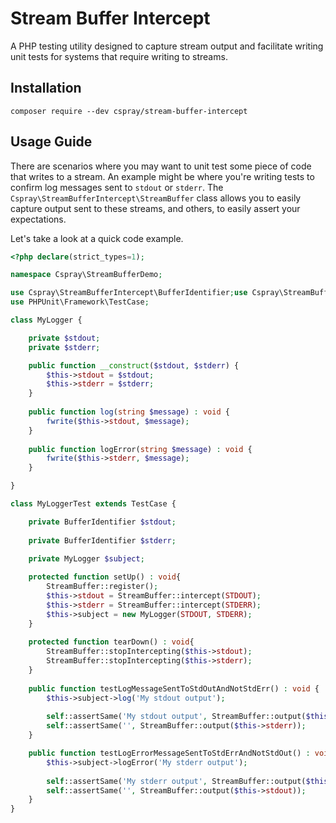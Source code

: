 # Stream Buffer Intercept

A PHP testing utility designed to capture stream output and facilitate writing unit tests for systems that require writing to streams.

## Installation

```shell
composer require --dev cspray/stream-buffer-intercept
```

## Usage Guide

There are scenarios where you may want to unit test some piece of code that writes to a stream. An example might be where you're writing tests to confirm log messages sent to `stdout` or `stderr`. The `Cspray\StreamBufferIntercept\StreamBuffer` class allows you to easily capture output sent to these streams, and others, to easily assert your expectations.

Let's take a look at a quick code example.

```php
<?php declare(strict_types=1);

namespace Cspray\StreamBufferDemo;

use Cspray\StreamBufferIntercept\BufferIdentifier;use Cspray\StreamBufferIntercept\StreamBuffer;
use PHPUnit\Framework\TestCase;

class MyLogger {

    private $stdout;
    private $stderr;

    public function __construct($stdout, $stderr) {
        $this->stdout = $stdout;
        $this->stderr = $stderr;
    }
    
    public function log(string $message) : void {
        fwrite($this->stdout, $message);
    }
    
    public function logError(string $message) : void {
        fwrite($this->stderr, $message);
    }

}

class MyLoggerTest extends TestCase {

    private BufferIdentifier $stdout;
    
    private BufferIdentifier $stderr;
    
    private MyLogger $subject;

    protected function setUp() : void{
        StreamBuffer::register();
        $this->stdout = StreamBuffer::intercept(STDOUT);
        $this->stderr = StreamBuffer::intercept(STDERR);
        $this->subject = new MyLogger(STDOUT, STDERR);
    }
    
    protected function tearDown() : void{
        StreamBuffer::stopIntercepting($this->stdout);
        StreamBuffer::stopIntercepting($this->stderr);
    }
    
    public function testLogMessageSentToStdOutAndNotStdErr() : void {
        $this->subject->log('My stdout output'); 
        
        self::assertSame('My stdout output', StreamBuffer::output($this->stdout));
        self::assertSame('', StreamBuffer::output($this->stderr));
    }

    public function testLogErrorMessageSentToStdErrAndNotStdOut() : void {
        $this->subject->logError('My stderr output'); 
        
        self::assertSame('My stderr output', StreamBuffer::output($this->stderr));
        self::assertSame('', StreamBuffer::output($this->stdout));
    }
}
```